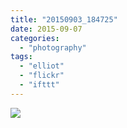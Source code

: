 ```yaml
---
title: "20150903_184725"
date: 2015-09-07
categories: 
  - "photography"
tags: 
  - "elliot"
  - "flickr"
  - "ifttt"
---
```


![](https://farm1.staticflickr.com/634/21126563405_d65849648d_b.jpg)
